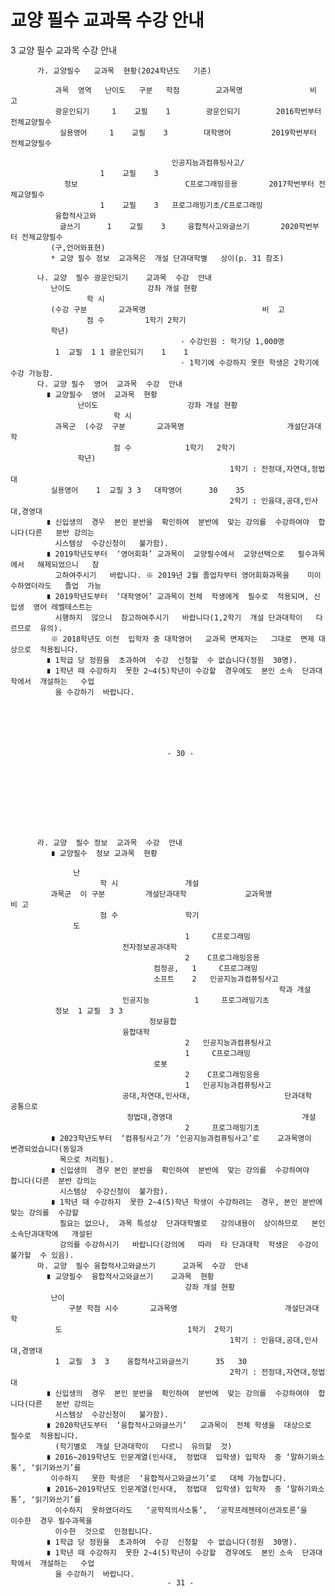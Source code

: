 # 교양 필수 교과목 수강 안내

3  교양 필수  교과목  수강  안내                                                    
                                                                                  
                                                                                  
                                                                                  
          가. 교양필수   교과목  현황(2024학년도   기준)                                         
                                                                                  
              과목  영역   난이도   구분   학점        교과목명               비   고              
              광운인되기     1    교필    1        광운인되기        2016학번부터 전체교양필수          
               실용영어     1    교필    3        대학영어         2019학번부터 전체교양필수          
                                                                                  
                                        인공지능과컴퓨팅사고/                               
                        1    교필    3                                              
                정보                        C프로그래밍응용       2017학번부터 전체교양필수          
                        1    교필    3   프로그래밍기초/C프로그래밍                             
              융합적사고와                                                              
               글쓰기      1    교필    3     융합적사고와글쓰기       2020학번부터 전체교양필수          
             (구,언어와표현)                                                            
             * 교양 필수 정보  교과목은  개설 단과대학별   상이(p. 31 참조)                            
                                                                                  
          나. 교양  필수 광운인되기    교과목  수강  안내                                          
             난이도                 강좌 개설 현황                                         
                     학 시                                                          
             (수강 구분       교과목명                          비  고                      
                     점 수         1학기 2학기                                          
             학년)                                                                  
                                          · 수강인원 : 학기당 1,000명                     
              1  교필  1 1 광운인되기    1    1                                          
                                          · 1학기에 수강하지 못한 학생은 2학기에 수강 가능함.         
          다. 교양 필수  영어  교과목  수강  안내                                               
            ∎ 교양필수  영어  교과목  현황                                                   
                   난이도                    강좌 개설 현황                                
                           학 시                                                    
              과목군  (수강  구분       교과목명                       개설단과대학                
                           점 수            1학기   2학기                               
                   학년)                                                            
                                                     1학기 : 전정대,자연대,정법대            
             실용영어    1  교필 3 3   대학영어      30    35                               
                                                     2학기 : 인융대,공대,인사대,경영대         
            ∎ 신입생의  경우  본인 분반을  확인하여  분반에  맞는 강의를  수강하여야  합니다(다른   분반 강의는         
              시스템상  수강신청이   불가함).                                                 
            ∎ 2019학년도부터  ‘영어회화’ 교과목이  교양필수에서  교양선택으로   필수과목에서   해제되었으니   참        
              고하여주시기   바랍니다. ※ 2019년 2월 졸업자부터 영어회화과목을    미이수하였더라도   졸업  가능        
            ∎ 2019학년도부터  ‘대학영어’ 교과목이 전체  학생에게  필수로  적용되며, 신입생  영어 레벨테스트는          
              시행하지  않으니  참고하여주시기   바랍니다(1,2학기  개설 단과대학이   다르므로  유의).              
             ※ 2018학년도 이전  입학자 중 대학영어   교과목 면제자는   그대로  면제 대상으로  적용됩니다.           
            ∎ 1학급 당 정원을  초과하여  수강  신청할  수 없습니다(정원  30명).                          
            ∎ 1학년 때 수강하지  못한 2~4(5)학년이 수강할  경우에도  본인 소속  단과대학에서  개설하는   수업        
              을 수강하기  바랍니다.                                                       
                                                                                  
                                                                                  
                                                                                  
                                                                                  
                                                                                  
                                                                                  
                                       - 30 -                                     
                                                                                  
                                                                                  
                                                                                  
                                                                                  
                                                                                  
                                                                                  
                                                                                  
                                                                                  
                                                                                  
          라. 교양  필수 정보  교과목  수강  안내                                               
             ∎ 교양필수  정보 교과목  현황                                                   
                                                                                  
                  난                                                               
                        학 시               개설                                      
             과목군  이 구분         개설단과대학             교과목명           비 고              
                        점 수               학기                                      
                  도                                                               
                                           1     C프로그래밍                           
                             전자정보공과대학                                             
                                           2    C프로그래밍응용                          
                                    컴정공,   1     C프로그래밍                           
                                    소프트    2   인공지능과컴퓨팅사고                         
                                                                학과 개설             
                             인공지능          1     프로그래밍기초                          
              정보  1 교필  3 3                                                       
                                   정보융합                                           
                             융합대학                                                 
                                           2   인공지능과컴퓨팅사고                         
                                           1     C프로그래밍                           
                                    로봇                                            
                                           2    C프로그래밍응용                          
                                           1   인공지능과컴퓨팅사고                         
                             공대,자연대,인사대,                     단과대학  공통으로           
                              정법대,경영대                             개설              
                                           2     프로그래밍기초                          
             ∎ 2023학년도부터  ‘컴퓨팅사고’가 ‘인공지능과컴퓨팅사고’로    교과목명이   변경되었습니다(동일과           
               목으로 처리됨).                                                          
             ∎ 신입생의  경우 본인 분반을  확인하여  분반에  맞는 강의를  수강하여야   합니다(다른  분반 강의는         
               시스템상  수강신청이  불가함).                                                 
             ∎ 1학년 때 수강하지  못한 2~4(5)학년 학생이 수강하려는  경우, 본인 분반에  맞는 강의를  수강할         
               필요는 없으나,  과목 특성상  단과대학별로   강의내용이  상이하므로   본인 소속단과대학에   개설된         
               강의를 수강하시기   바랍니다(강의에   따라  타 단과대학  학생은  수강이 불가할  수 있음).            
          마. 교양  필수 융합적사고와글쓰기      교과목  수강  안내                                    
            ∎ 교양필수  융합적사고와글쓰기    교과목  현황                                          
                                           강좌 개설 현황                               
             난이                                                                   
                 구분 학점 시수       교과목명                        개설단과대학                
              도                            1학기  2학기                               
                                                     1학기 : 인융대,공대,인사대,경영대         
              1  교필  3  3    융합적사고와글쓰기      35   30                               
                                                     2학기 : 전정대,자연대,정법대            
            ∎ 신입생의  경우  본인 분반을  확인하여  분반에  맞는 강의를  수강하여야  합니다(다른   분반 강의는         
              시스템상  수강신청이   불가함).                                                 
            ∎ 2020학년도부터  ‘융합적사고와글쓰기’   교과목이  전체 학생을  대상으로  필수로  적용됩니다.            
              (학기별로  개설 단과대학이   다르니  유의할  것)                                      
            ∎ 2016~2019학년도 인문계열(인사대,  정법대  입학생) 입학자  중 ‘말하기와소통’, ‘읽기와쓰기’를         
             이수하지   못한 학생은  ‘융합적사고와글쓰기’로   대체 가능합니다.                              
            ∎ 2016~2019학년도 인문계열(인사대,  정법대  입학생) 입학자  중 ‘말하기와소통’, ‘읽기와쓰기’를         
              이수하지  못하였더라도   ‘공학적의사소통’,  ‘공학프레젠테이션과토론’을    이수한  경우 필수과목을          
              이수한  것으로  인정됩니다.                                                    
            ∎ 1학급 당 정원을  초과하여  수강  신청할  수 없습니다(정원  30명).                          
            ∎ 1학년 때 수강하지  못한 2~4(5)학년이 수강할  경우에도  본인 소속  단과대학에서  개설하는   수업        
              을 수강하기  바랍니다.                                                       
                                       - 31 -

